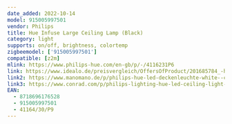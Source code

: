 ```yaml
---
date_added: 2022-10-14
model: 915005997501
vendor: Philips
title: Hue Infuse Large Ceiling Lamp (Black)
category: light
supports: on/off, brightness, colortemp
zigbeemodel: ['915005997501']
compatible: [z2m]
mlink: https://www.philips-hue.com/en-gb/p/-/4116231P6
link: https://www.idealo.de/preisvergleich/OffersOfProduct/201685784_-hue-white-and-color-ambiance-infuse-42-5cm-black-philips.html
link2: https://www.manomano.de/p/philips-hue-led-deckenleuchte-white--color-ambiance-infuse-rund-schwarz-425-cm-deckenleuchte-41424633?referer_id=668893&model_id=41856963
link3: https://www.conrad.com/p/philips-lighting-hue-led-ceiling-light-4116430p9-infuse-built-in-led-525-w-warm-white-to-cool-white-2472326
EAN: 
  - 8718696176528
  - 915005997501
  - 41164/30/P9
---
```

